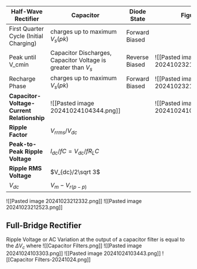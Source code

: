 
| Half-Wave Rectifier                        | Capacitor                                                     | Diode State    | Figure                               |
| ------------------------------------------ | ------------------------------------------------------------- | -------------- | ------------------------------------ |
| First Quarter Cycle (Initial Charging)     | charges up to maximum $V_s(pk)$                               | Forward Biased |                                      |
| Peak until V_cmin                          | Capacitor Discharges, Capacitor Voltage is greater than $V_s$ | Reverse Biased | ![[Pasted image 20241023213858.png]] |
| Recharge Phase                             | charges up to maximum $V_s(pk)$                               | Forward Biased | ![[Pasted image 20241023214122.png]] |
| **Capacitor-Voltage-Current Relationship** | ![[Pasted image 20241024104344.png]]                          |                | ![[Pasted image 20241024104414.png]] |
| **Ripple Factor**                          | $V_{rrms} / V_{dc}$                                           |                |                                      |
| **Peak-to-Peak Ripple Voltage**            | $I_{dc} / fC = V_{dc} / fR_LC$                                |                |                                      |
| **Ripple RMS Voltage**                     | $V_{dc}/2\sqrt 3$                                             |                |                                      |
| $V_{dc}$                                   | $V_m - V_{r(p-p)}$                                            |                |                                      |

![[Pasted image 20241023212332.png]]
![[Pasted image 20241023212523.png]]
## Full-Bridge Rectifier
Ripple Voltage or AC Variation at the output of a capacitor filter is equal to the $\Delta V_c$ where
![[Capacitor Filters.png]]
![[Pasted image 20241024103303.png]]
![[Pasted image 20241024103443.png]]
![[Capacitor Filters-20241024.png]]